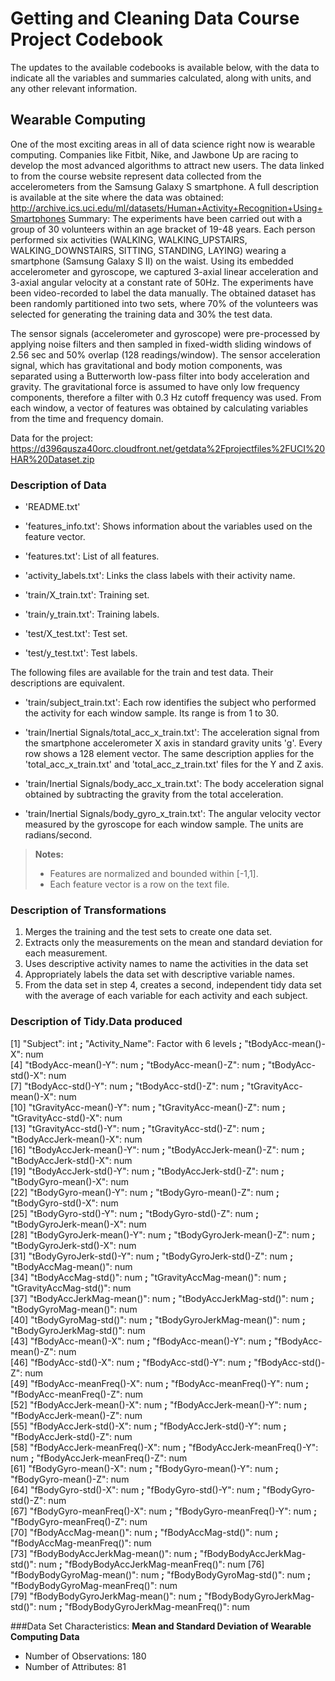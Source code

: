 # Getting and Cleaning Data Course Project Codebook
The updates to the available codebooks is available below, with the data to indicate all the variables and summaries calculated, along with units, and any other relevant information.
## Wearable Computing
One of the most exciting areas in all of data science right now is wearable computing. Companies like Fitbit, Nike, and Jawbone Up are racing to develop the most advanced algorithms to attract new users. The data linked to from the course website represent data collected from the accelerometers from the Samsung Galaxy S smartphone. A full description is available at the site where the data was obtained:
http://archive.ics.uci.edu/ml/datasets/Human+Activity+Recognition+Using+Smartphones
Summary:
The experiments have been carried out with a group of 30 volunteers within an age bracket of 19-48 years. Each person performed six activities (WALKING, WALKING_UPSTAIRS, WALKING_DOWNSTAIRS, SITTING, STANDING, LAYING) wearing a smartphone (Samsung Galaxy S II) on the waist. Using its embedded accelerometer and gyroscope, we captured 3-axial linear acceleration and 3-axial angular velocity at a constant rate of 50Hz. The experiments have been video-recorded to label the data manually. The obtained dataset has been randomly partitioned into two sets, where 70% of the volunteers was selected for generating the training data and 30% the test data. 

The sensor signals (accelerometer and gyroscope) were pre-processed by applying noise filters and then sampled in fixed-width sliding windows of 2.56 sec and 50% overlap (128 readings/window). The sensor acceleration signal, which has gravitational and body motion components, was separated using a Butterworth low-pass filter into body acceleration and gravity. The gravitational force is assumed to have only low frequency components, therefore a filter with 0.3 Hz cutoff frequency was used. From each window, a vector of features was obtained by calculating variables from the time and frequency domain.

Data for the project:
https://d396qusza40orc.cloudfront.net/getdata%2Fprojectfiles%2FUCI%20HAR%20Dataset.zip

### Description of Data
- 'README.txt'

- 'features_info.txt': Shows information about the variables used on the feature vector.

- 'features.txt': List of all features.

- 'activity_labels.txt': Links the class labels with their activity name.

- 'train/X_train.txt': Training set.

- 'train/y_train.txt': Training labels.

- 'test/X_test.txt': Test set.

- 'test/y_test.txt': Test labels.

The following files are available for the train and test data. Their descriptions are equivalent. 

- 'train/subject_train.txt': Each row identifies the subject who performed the activity for each window sample. Its range is from 1 to 30. 

- 'train/Inertial Signals/total_acc_x_train.txt': The acceleration signal from the smartphone accelerometer X axis in standard gravity units 'g'. Every row shows a 128 element vector. The same description applies for the 'total_acc_x_train.txt' and 'total_acc_z_train.txt' files for the Y and Z axis. 

- 'train/Inertial Signals/body_acc_x_train.txt': The body acceleration signal obtained by subtracting the gravity from the total acceleration. 

- 'train/Inertial Signals/body_gyro_x_train.txt': The angular velocity vector measured by the gyroscope for each window sample. The units are radians/second. 

>**Notes:** 
>- Features are normalized and bounded within [-1,1].
>- Each feature vector is a row on the text file.

### Description of Transformations
1. Merges the training and the test sets to create one data set.
2. Extracts only the measurements on the mean and standard deviation for each measurement.
3. Uses descriptive activity names to name the activities in the data set
4. Appropriately labels the data set with descriptive variable names.
5. From the data set in step 4, creates a second, independent tidy data set with the average of each variable for each activity and each subject.

### Description of Tidy.Data produced
 [1] "Subject": int **;** "Activity_Name": Factor with 6 levels **;** "tBodyAcc-mean()-X": num              
 [4] "tBodyAcc-mean()-Y": num **;** "tBodyAcc-mean()-Z": num **;** "tBodyAcc-std()-X": num               
 [7] "tBodyAcc-std()-Y": num **;** "tBodyAcc-std()-Z": num **;** "tGravityAcc-mean()-X": num           
[10] "tGravityAcc-mean()-Y": num **;** "tGravityAcc-mean()-Z": num **;** "tGravityAcc-std()-X": num            
[13] "tGravityAcc-std()-Y": num **;** "tGravityAcc-std()-Z": num **;** "tBodyAccJerk-mean()-X": num          
[16] "tBodyAccJerk-mean()-Y": num **;** "tBodyAccJerk-mean()-Z": num **;** "tBodyAccJerk-std()-X": num           
[19] "tBodyAccJerk-std()-Y": num **;** "tBodyAccJerk-std()-Z": num **;** "tBodyGyro-mean()-X": num             
[22] "tBodyGyro-mean()-Y": num **;** "tBodyGyro-mean()-Z": num **;** "tBodyGyro-std()-X": num              
[25] "tBodyGyro-std()-Y": num **;** "tBodyGyro-std()-Z": num **;** "tBodyGyroJerk-mean()-X": num         
[28] "tBodyGyroJerk-mean()-Y": num **;** "tBodyGyroJerk-mean()-Z": num **;** "tBodyGyroJerk-std()-X": num          
[31] "tBodyGyroJerk-std()-Y": num **;** "tBodyGyroJerk-std()-Z": num **;** "tBodyAccMag-mean()": num             
[34] "tBodyAccMag-std()": num **;** "tGravityAccMag-mean()": num **;** "tGravityAccMag-std()": num           
[37] "tBodyAccJerkMag-mean()": num **;** "tBodyAccJerkMag-std()": num **;** "tBodyGyroMag-mean()": num            
[40] "tBodyGyroMag-std()": num **;** "tBodyGyroJerkMag-mean()": num **;** "tBodyGyroJerkMag-std()": num         
[43] "fBodyAcc-mean()-X": num **;** "fBodyAcc-mean()-Y": num **;** "fBodyAcc-mean()-Z": num              
[46] "fBodyAcc-std()-X": num **;** "fBodyAcc-std()-Y": num **;** "fBodyAcc-std()-Z": num               
[49] "fBodyAcc-meanFreq()-X": num **;** "fBodyAcc-meanFreq()-Y": num  **;** "fBodyAcc-meanFreq()-Z": num          
[52] "fBodyAccJerk-mean()-X": num **;** "fBodyAccJerk-mean()-Y": num **;** "fBodyAccJerk-mean()-Z": num          
[55] "fBodyAccJerk-std()-X": num **;** "fBodyAccJerk-std()-Y": num **;** "fBodyAccJerk-std()-Z": num           
[58] "fBodyAccJerk-meanFreq()-X": num **;** "fBodyAccJerk-meanFreq()-Y": num **;** "fBodyAccJerk-meanFreq()-Z": num      
[61] "fBodyGyro-mean()-X": num **;** "fBodyGyro-mean()-Y": num **;** "fBodyGyro-mean()-Z": num             
[64] "fBodyGyro-std()-X": num **;** "fBodyGyro-std()-Y": num **;** "fBodyGyro-std()-Z": num              
[67] "fBodyGyro-meanFreq()-X": num **;** "fBodyGyro-meanFreq()-Y": num **;** "fBodyGyro-meanFreq()-Z": num         
[70] "fBodyAccMag-mean()": num **;** "fBodyAccMag-std()": num **;** "fBodyAccMag-meanFreq()": num         
[73] "fBodyBodyAccJerkMag-mean()": num **;** "fBodyBodyAccJerkMag-std()": num **;** "fBodyBodyAccJerkMag-meanFreq()": num 
[76] "fBodyBodyGyroMag-mean()": num **;** "fBodyBodyGyroMag-std()": num **;** "fBodyBodyGyroMag-meanFreq()": num    
[79] "fBodyBodyGyroJerkMag-mean()": num **;** "fBodyBodyGyroJerkMag-std()": num **;** "fBodyBodyGyroJerkMag-meanFreq()": num

###Data Set Characteristics:
**Mean and Standard Deviation of Wearable Computing Data**
- Number of Observations:  180
- Number of Attributes: 81	
